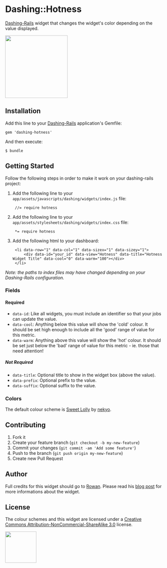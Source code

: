 # Dashing::Hotness

[Dashing-Rails](https://github.com/gottfrois/dashing-rails) widget that changes the widget's color depending on the value displayed.

<img src="http://dashboarddude.com/images/posts/dashing-hotness-widget/cool.png" width="200">

## Installation

Add this line to your [Dashing-Rails](https://github.com/gottfrois/dashing-rails) application's Gemfile:

    gem 'dashing-hotness'

And then execute:

    $ bundle

## Getting Started

Follow the following steps in order to make it work on your dashing-rails project:

1. Add the following line to your `app/assets/javascripts/dashing/widgets/index.js` file:

        //= require hotness

2. Add the following line to your `app/assets/stylesheets/dashing/widgets/index.css` file:

        *= require hotness

3. Add the following html to your dashboard:

        <li data-row="1" data-col="1" data-sizex="1" data-sizey="1">
            <div data-id="your_id" data-view="Hotness" data-title="Hotness Widget Title" data-cool="0" data-warm="100"></div>
        </li>

*Note: the paths to index files may have changed depending on your Dashing-Rails configuration.*

### Fields

#### Required

* `data-id`: Like all widgets, you must include an identifier so that your jobs can update the value.
* `data-cool`: Anything below this value will show the 'cold' colour. It should be set high enough to include all the 'good' range of value for this metric.
* `data-warm`: Anything above this value will show the 'hot' colour. It should be set just below the 'bad' range of value for this metric - ie. those that need attention!

##### Not Required

* `data-title`: Optional title to show in the widget box (above the value).
* `data-prefix`: Optional prefix to the value.
* `data-suffix`: Optional suffix to the value.

### Colors

The default colour scheme is [Sweet Lolly](http://www.colourlovers.com/palette/56122/Sweet_Lolly) by [nekyo](http://www.colourlovers.com/lover/nekoyo).

## Contributing

1. Fork it
2. Create your feature branch (`git checkout -b my-new-feature`)
3. Commit your changes (`git commit -am 'Add some feature'`)
4. Push to the branch (`git push origin my-new-feature`)
5. Create new Pull Request

## Author

Full credits for this widget should go to [Rowan](http://dashboarddude.com/). Please read his [blog post](http://dashboarddude.com/blog/2013/08/16/dashing-dashboard-widget-challenge-the-hotness/) for more informations about the widget.

## License

The colour schemes and this widget are licensed under a [Creative Commons Attribution-NonCommercial-ShareAlike 3.0](http://creativecommons.org/licenses/by-nc-sa/3.0/) license.

<img src="http://mirrors.creativecommons.org/presskit/buttons/88x31/png/by-nc-sa.png" width="100">
